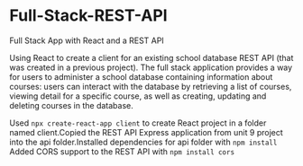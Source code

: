 # Full-Stack-REST-API
 Full Stack App with React and a REST API

 Using React to create a client for an existing school database REST API (that was created in a previous project). The full stack application provides a way for users to administer a school database containing information about courses: users can interact with the database by retrieving a list of courses, viewing detail for a specific course, as well as creating, updating and deleting courses in the database.

 Used `npx create-react-app client` to create React project in a folder named client.Copied the REST API Express application from unit 9 project into the api folder.Installed dependencies for api folder with `npm install`
 Added CORS support to the REST API with `npm install cors`


